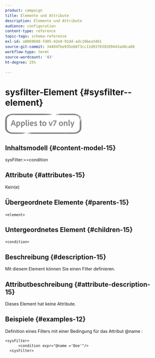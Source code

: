 ```yaml
---
product: campaign
title: Elemente und Attribute
description: Elemente und Attribute
audience: configuration
content-type: reference
topic-tags: schema-reference
exl-id: a0069688-fd05-42e9-91dd-adc10bea3461
source-git-commit: 34404fbe935e68f3cc11d937839209443ad4ca60
workflow-type: tm+mt
source-wordcount: '43'
ht-degree: 25%

---
```


# sysfilter-Element {#sysfilter--element}

![](../../../assets/v7-only.svg)

## Inhaltsmodell {#content-model-15}

sysFilter:==condition

## Attribute {#attributes-15}

Kein(e)

## Übergeordnete Elemente {#parents-15}

`<element>`

## Untergeordnetes Element {#children-15}

`<condition>`

## Beschreibung {#description-15}

Mit diesem Element können Sie einen Filter definieren.

## Attributbeschreibung {#attribute-description-15}

Dieses Element hat keine Attribute.

## Beispiele {#examples-12}

Definition eines Filters mit einer Bedingung für das Attribut @name :

```
<sysFilter>
      <condition expr="@name ='Doe'"/>
  <sysFilter>
```
